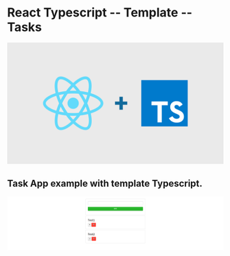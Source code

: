 # React Typescript -- Template -- Tasks

![Title image](./img/Title-image.png "Title image")
 
## Task App example with template Typescript.

![Capture](./img/Capture.png "Capture")